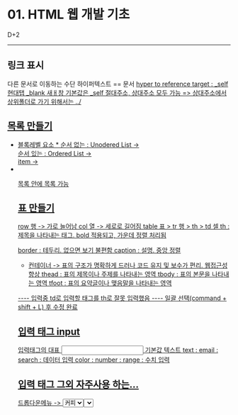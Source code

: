# 01. HTML 웹 개발 기초

D+2

---

## 링크 표시

다른 문서로 이동하는 수단
하이퍼텍스트 == 문서
<a href="이동하고자 하는 페이지의 주소">
hyper to reference
target : _self 현대탭  _blank 새ㅐ창
기본값은 _self
절대주소, 상대주소 모두 가능 => 상대주소에서 상위폴더로 가기 위해서는 ../

## 목록 만들기
 * 블록레벨 요소 *
순서 없는 : Unodered List ->  <ul></ul>
순서 있는 : Ordered List -> <ol></ol>
item -> <li></li>
<ol start="4" type="i">
목록 안에 목록 가능

## 표 만들기
row 행 -> 가로 늘어남
col 열 -> 세로로 길어짐
table 표 > tr 행 > th > td 셀
th : 제목을 나타내는 태그. bold 적용되고, 가운데 정렬 처리됨

border : 테두리. 없으면 보기 불편함
caption : 설명. 중앙 정렬
* 컨테이너 -> 표의 구조가 명확하게 드러나 코드 유지 및 보수가 편리. 웹접근성 향상
thead : 표의 제목이나 주제를 나타내는 영역
tbody : 표의 본문을 나타내는 영역
tfoot :  표의 요약글이나 맺음말을 나타내는 영역

---- 입력중 td로 입력할 태그를 th로 잘못 입력했음
---- 일괄 선택(command + shift + L) 후 수정 완료

## 입력 태그 input
입력태그의 대표
<input type="데이터 유형"> 기본값 텍스트
text : email : search : 데이터 입력
color : number : range : 수치 입력

<label> 

## 입력 태그 그외 자주사용 하는...
드롭다운메뉴 -> <select> <option value="coffee">커피</option> <select>
여러줄 입력 input X -> <textarea>
작업진행도 확인 -> <progress>
<button>push</button> == <input type="button" value="push">


## 양식을 만들고 값 전송하기
form을 사용하여 input 태그 사용 예제 :: 정보를 서버로 전송함
> 로그인페이지, 회원가입, 검색
form의 속성
action : 입력값을 전송할 서버의 url
method : 사용자가 입력한 데이터를 전송하는 방식 (get, post)
> get 서버에 요청을 보내 응답을 받아낸다
> post 서버에 요처을 보내어 작업을 수행한다. 서로를 조작함(추가,수정,삭제)
* 폼의 이름을 정해주어야 한다.
서버가 정보를 받으면, name 속성으로 항목을 구별한다. 매우 중요!!
<label type="text" name="name" id="name">
id는 웹페이지 상에서의 식별자라면, name은 서버와의 관계에서의 식별자
input에서 name을 통일시켜 각 요소들을 그룹으로 묶을 수 있다. 4지선다 등


## 의미론적인 코드 - 시멘틱 태그

<의미>콘텐츠</의미>
검색엔진은 시맨틱 태그를 중요한 단서로 본다
시각 장애가 있는 사용자가 화면 판독기로 페이지를 탐색할 떄 참조된다.
코드의 가독성이 좋다.
컨테이너의 남용을 방지할 수 있어 코드 쓰기가 편하다.
- article
- aside
- details
- figcaption
- figure
- footer
- header
- main
- nav
- section
- summary
- time
시멘틱 태그는 컨테이너 태그와 같다. 웹사이트의 구조를 나태낸다.


## 문서 정보 관리하기 - 메타 데이터
html 문서에 대한 메타데이터. 정보
문자세트, 페이지 설명, 문서 정보, 내용 등
charset : http-equiv : name 📍 


## 미니 프로젝트 - 설문조사 양식 만들기